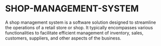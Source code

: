 # SHOP-MANAGEMENT-SYSTEM
A shop management system is a software solution designed to streamline the operations of a retail store or shop. It typically encompasses various functionalities to facilitate efficient management of inventory, sales, customers, suppliers, and other aspects of the business.
